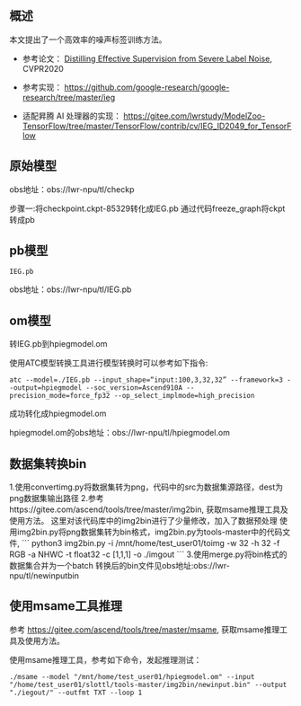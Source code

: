 <h2 id="概述.md">概述</h2>
本文提出了一个高效率的噪声标签训练方法。


- 参考论文：
[Distilling Effective Supervision from Severe Label Noise](https://arxiv.org/pdf/1910.00701.pdf),
    CVPR2020
- 参考实现：
https://github.com/google-research/google-research/tree/master/ieg

- 适配昇腾 AI 处理器的实现：
https://gitee.com/lwrstudy/ModelZoo-TensorFlow/tree/master/TensorFlow/contrib/cv/IEG_ID2049_for_TensorFlow


<h2 id="概述.md">原始模型</h2>

obs地址：obs://lwr-npu/tl/checkp


步骤一:将checkpoint.ckpt-85329转化成IEG.pb
通过代码freeze_graph将ckpt转成pb



<h2 id="概述.md">pb模型</h2>

```
IEG.pb
```
obs地址：obs://lwr-npu/tl/IEG.pb


<h2 id="概述.md">om模型</h2>

转IEG.pb到hpiegmodel.om

使用ATC模型转换工具进行模型转换时可以参考如下指令:

```
atc --model=./IEG.pb --input_shape=“input:100,3,32,32” --framework=3 --output=hpiegmodel --soc_version=Ascend910A --precision_mode=force_fp32 --op_select_implmode=high_precision
```

成功转化成hpiegmodel.om

hpiegmodel.om的obs地址：obs://lwr-npu/tl/hpiegmodel.om


<h2 id="概述.md">数据集转换bin</h2>
1.使用convertimg.py将数据集转为png，代码中的src为数据集源路径，dest为png数据集输出路径
2.参考 https://gitee.com/ascend/tools/tree/master/img2bin, 获取msame推理工具及使用方法。
这里对该代码库中的img2bin进行了少量修改，加入了数据预处理
使用img2bin.py将png数据集转为bin格式，img2bin.py为tools-master中的代码文件,
```
python3 img2bin.py -i /mnt/home/test_user01/toimg -w 32 -h 32 -f RGB -a NHWC -t float32  -c [1,1,1] -o ./imgout 
```
3.使用merge.py将bin格式的数据集合并为一个batch
转换后的bin文件见obs地址:obs://lwr-npu/tl/newinputbin




<h2 id="概述.md">使用msame工具推理</h2>

参考 https://gitee.com/ascend/tools/tree/master/msame, 获取msame推理工具及使用方法。

使用msame推理工具，参考如下命令，发起推理测试：

```
./msame --model "/mnt/home/test_user01/hpiegmodel.om" --input "/home/test_user01/slottl/tools-master/img2bin/newinput.bin" --output "./iegout/" --outfmt TXT --loop 1
```










